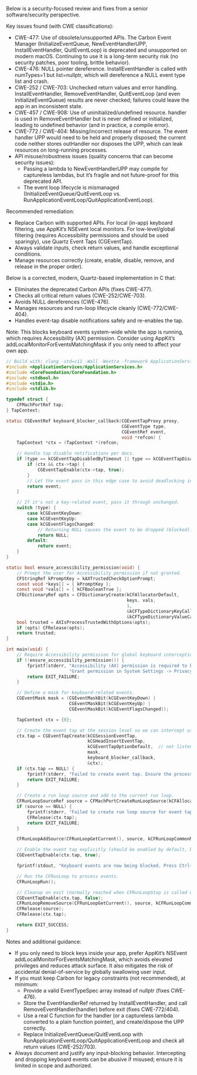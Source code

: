 Below is a security-focused review and fixes from a senior software/security perspective.

Key issues found (with CWE classifications):
- CWE-477: Use of obsolete/unsupported APIs. The Carbon Event Manager (InitializeEventQueue, NewEventHandlerUPP, InstallEventHandler, QuitEventLoop) is deprecated and unsupported on modern macOS. Continuing to use it is a long-term security risk (no security patches, poor tooling, brittle behavior).
- CWE-476: NULL pointer dereference. InstallEventHandler is called with numTypes=1 but list=nullptr, which will dereference a NULL event type list and crash.
- CWE-252 / CWE-703: Unchecked return values and error handling. InstallEventHandler, RemoveEventHandler, QuitEventLoop (and even InitializeEventQueue) results are never checked; failures could leave the app in an inconsistent state.
- CWE-457 / CWE-908: Use of uninitialized/undefined resource. handler is used in RemoveEventHandler but is never defined or initialized, leading to undefined behavior (and in practice, a compile error).
- CWE-772 / CWE-404: Missing/incorrect release of resource. The event handler UPP would need to be held and properly disposed; the current code neither stores outHandler nor disposes the UPP, which can leak resources on long-running processes.
- API misuse/robustness issues (quality concerns that can become security issues):
  - Passing a lambda to NewEventHandlerUPP may compile for captureless lambdas, but it’s fragile and not future-proof for this deprecated API.
  - The event loop lifecycle is mismanaged (InitializeEventQueue/QuitEventLoop vs. RunApplicationEventLoop/QuitApplicationEventLoop).

Recommended remediation:
- Replace Carbon with supported APIs. For local (in-app) keyboard filtering, use AppKit’s NSEvent local monitors. For low-level/global filtering (requires Accessibility permissions and should be used sparingly), use Quartz Event Taps (CGEventTap).
- Always validate inputs, check return values, and handle exceptional conditions.
- Manage resources correctly (create, enable, disable, remove, and release in the proper order).

Below is a corrected, modern, Quartz-based implementation in C that:
- Eliminates the deprecated Carbon APIs (fixes CWE-477).
- Checks all critical return values (CWE-252/CWE-703).
- Avoids NULL dereferences (CWE-476).
- Manages resources and run-loop lifecycle cleanly (CWE-772/CWE-404).
- Handles event-tap disable notifications safely and re-enables the tap.

Note: This blocks keyboard events system-wide while the app is running, which requires Accessibility (AX) permission. Consider using AppKit’s addLocalMonitorForEventsMatchingMask if you only need to affect your own app.

```c
// Build with: clang -std=c11 -Wall -Wextra -framework ApplicationServices -framework CoreFoundation keyboard_blocker.c -o keyboard_blocker
#include <ApplicationServices/ApplicationServices.h>
#include <CoreFoundation/CoreFoundation.h>
#include <stdbool.h>
#include <stdio.h>
#include <stdlib.h>

typedef struct {
    CFMachPortRef tap;
} TapContext;

static CGEventRef keyboard_blocker_callback(CGEventTapProxy proxy,
                                            CGEventType type,
                                            CGEventRef event,
                                            void *refcon) {
    TapContext *ctx = (TapContext *)refcon;

    // Handle tap disable notifications per docs.
    if (type == kCGEventTapDisabledByTimeout || type == kCGEventTapDisabledByUserInput) {
        if (ctx && ctx->tap) {
            CGEventTapEnable(ctx->tap, true);
        }
        // Let the event pass in this edge case to avoid deadlocking input during re-enable.
        return event;
    }

    // If it's not a key-related event, pass it through unchanged.
    switch (type) {
        case kCGEventKeyDown:
        case kCGEventKeyUp:
        case kCGEventFlagsChanged:
            // Returning NULL causes the event to be dropped (blocked).
            return NULL;
        default:
            return event;
    }
}

static bool ensure_accessibility_permission(void) {
    // Prompt the user for Accessibility permission if not granted.
    CFStringRef kPromptKey = kAXTrustedCheckOptionPrompt;
    const void *keys[] = { kPromptKey };
    const void *vals[] = { kCFBooleanTrue };
    CFDictionaryRef opts = CFDictionaryCreate(kCFAllocatorDefault,
                                              keys, vals,
                                              1,
                                              &kCFTypeDictionaryKeyCallBacks,
                                              &kCFTypeDictionaryValueCallBacks);
    bool trusted = AXIsProcessTrustedWithOptions(opts);
    if (opts) CFRelease(opts);
    return trusted;
}

int main(void) {
    // Require Accessibility permission for global keyboard interception.
    if (!ensure_accessibility_permission()) {
        fprintf(stderr, "Accessibility (AX) permission is required to block keyboard events. "
                        "Grant permission in System Settings -> Privacy & Security -> Accessibility.\n");
        return EXIT_FAILURE;
    }

    // Define a mask for keyboard-related events.
    CGEventMask mask = (CGEventMaskBit(kCGEventKeyDown) |
                        CGEventMaskBit(kCGEventKeyUp) |
                        CGEventMaskBit(kCGEventFlagsChanged));

    TapContext ctx = {0};

    // Create the event tap at the session level so we can intercept user input.
    ctx.tap = CGEventTapCreate(kCGSessionEventTap,
                               kCGHeadInsertEventTap,
                               kCGEventTapOptionDefault,  // not listenOnly: we intend to modify (drop) events
                               mask,
                               keyboard_blocker_callback,
                               &ctx);
    if (ctx.tap == NULL) {
        fprintf(stderr, "Failed to create event tap. Ensure the process is trusted for Accessibility and not sandboxed without proper entitlement.\n");
        return EXIT_FAILURE;
    }

    // Create a run loop source and add to the current run loop.
    CFRunLoopSourceRef source = CFMachPortCreateRunLoopSource(kCFAllocatorDefault, ctx.tap, 0);
    if (source == NULL) {
        fprintf(stderr, "Failed to create run loop source for event tap.\n");
        CFRelease(ctx.tap);
        return EXIT_FAILURE;
    }

    CFRunLoopAddSource(CFRunLoopGetCurrent(), source, kCFRunLoopCommonModes);

    // Enable the event tap explicitly (should be enabled by default, but be explicit).
    CGEventTapEnable(ctx.tap, true);

    fprintf(stdout, "Keyboard events are now being blocked. Press Ctrl+C to exit.\n");

    // Run the CFRunLoop to process events.
    CFRunLoopRun();

    // Cleanup on exit (normally reached when CFRunLoopStop is called elsewhere).
    CGEventTapEnable(ctx.tap, false);
    CFRunLoopRemoveSource(CFRunLoopGetCurrent(), source, kCFRunLoopCommonModes);
    CFRelease(source);
    CFRelease(ctx.tap);

    return EXIT_SUCCESS;
}
```

Notes and additional guidance:
- If you only need to block keys inside your app, prefer AppKit’s NSEvent addLocalMonitorForEventsMatchingMask, which avoids elevated privileges and reduces attack surface. It also mitigates the risk of accidental denial-of-service by globally swallowing user input.
- If you must keep Carbon for legacy constraints (not recommended), at minimum:
  - Provide a valid EventTypeSpec array instead of nullptr (fixes CWE-476).
  - Store the EventHandlerRef returned by InstallEventHandler, and call RemoveEventHandler(handler) before exit (fixes CWE-772/404).
  - Use a real C function for the handler (or a captureless lambda converted to a plain function pointer), and create/dispose the UPP correctly.
  - Replace InitializeEventQueue/QuitEventLoop with RunApplicationEventLoop/QuitApplicationEventLoop and check all return values (CWE-252/703).
- Always document and justify any input-blocking behavior. Intercepting and dropping keyboard events can be abusive if misused; ensure it is limited in scope and authorized.